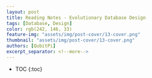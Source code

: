 ```yaml
---
layout: post
title: Reading Notes - Evolutionary Database Design
tags: [Database, Design]
color: rgb(242, 146, 33)
feature-img: "assets/img/post-cover/13-cover.png"
thumbnail: "assets/img/post-cover/13-cover.png"
authors: [QubitPi]
excerpt_separator: <!--more-->
---
```


<!--more-->

* TOC
{:toc}
